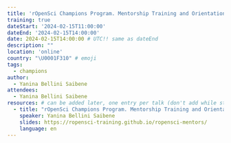 ```yaml
---
title: 'rOpenSci Champions Program. Mentorship Training and Orientation'
training: true
dateStart: '2024-02-15T11:00:00'
dateEnd: '2024-02-15T14:00:00'
date: 2024-02-15T14:00:00 # UTC!! same as dateEnd
description: ""
location: 'online'
country: "\U0001F310" # emoji
tags: 
  - champions
author:
  - Yanina Bellini Saibene
attendees:
  - Yanina Bellini Saibene
resources: # can be added later, one entry per talk (don't add while still empty, add once there are resources)
  - title: "rOpenSci Champions Program. Mentorship Training and Orientation"
    speaker: Yanina Bellini Saibene
    slides: https://ropensci-training.github.io/ropensci-mentors/
    language: en
---
```



